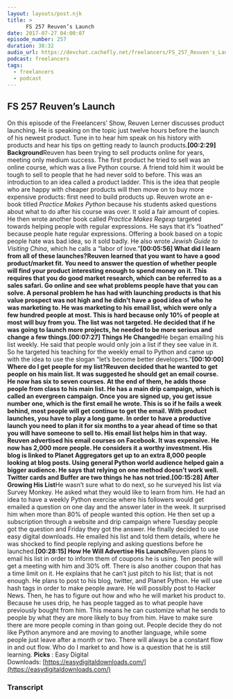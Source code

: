 ```yaml
---
layout: layouts/post.njk
title: >
      FS 257 Reuven’s Launch
date: 2017-07-27 04:00:07
episode_number: 257 
duration: 38:32
audio_url: https://devchat.cachefly.net/freelancers/FS_257_Reuven's_Launch.mp3
podcast: freelancers
tags: 
  - freelancers
  - podcast
---
```


## **FS 257 Reuven’s Launch** 
On this episode of the Freelancers’ Show, Reuven Lerner discusses product launching. He is speaking on the topic just twelve hours before the launch of his newest product. Tune in to hear him speak on his history with products and hear his tips on getting ready to launch products.**[00:2:29] Background**Reuven has been trying to sell products online for years, meeting only medium success. The first product he tried to sell was an online course, which was a live Python course. A friend told him it would be tough to sell to people that he had never sold to before. This was an introduction to an idea called a product ladder. This is the idea that people who are happy with cheaper products will then move on to buy more expensive products: first need to build products up. Reuven wrote an e-book titled _Practice Makes Python_ because his students asked questions about what to do after his course was over. It sold a fair amount of copies. He then wrote another book called _Practice Makes Regexp_ targeted towards helping people with regular expressions. He says that it’s “loathed” because people hate regular expressions. Offering a book based on a topic people hate was bad idea, so it sold badly. He also wrote _Jewish Guide to Visiting China_, which he calls a “labor of love.”**[00:05:56] What did I learn from all of these launches?**Reuven learned that you want to have a good product/market fit. You need to answer the question of whether people will find your product interesting enough to spend money on it. This requires that you do good market research, which can be referred to as a sales safari. Go online and see what problems people have that you can solve. A personal problem he has had with launching products is that his value prospect was not high and he didn’t have a good idea of who he was marketing to. He was marketing to his email list, which were only a few hundred people at most. This is hard because only 10% of people at most will buy from you. The list was not targeted. He decided that if he was going to launch more projects, he needed to be more serious and change a few things.**[00:07:27] Things He Changed**He began emailing his list weekly. He said that people would only join a list if they see value in it. So he targeted his teaching for the weekly email to Python and came up with the idea to use the slogan “let’s become better developers.”**[00:10:00] Where do I get people for my list?**Reuven decided that he wanted to get people on his main list. It was suggested he should get an email course. He now has six to seven courses. At the end of them, he adds those people from class to his main list. He has a main drip campaign, which is called an evergreen campaign. Once you are signed up, you get issue number one, which is the first email he wrote. This is so if he fails a week behind, most people will get continue to get the email. With product launches, you have to play a long game. In order to have a productive launch you need to plan it for six months to a year ahead of time so that you will have someone to sell to. His email list helps him in that way. Reuven advertised his email courses on Facebook. It was expensive. He now has 2,000 more people. He considers it a worthy investment. His blog is linked to Planet Aggregators get up to an extra 8,000 people looking at blog posts. Using general Python world audience helped gain a bigger audience. He says that relying on one method doesn’t work well. Twitter cards and Buffer are two things he has not tried.**[00:15:28] After Growing His List**He wasn’t sure what to do next, so he surveyed his list via Survey Monkey. He asked what they would like to learn from him. He had an idea to have a weekly Python exercise where his followers would get emailed a question on one day and the answer later in the week. It surprised him when more than 80% of people wanted this option. He then set up a subscription through a website and drip campaign where Tuesday people got the question and Friday they got the answer. He finally decided to use easy digital downloads. He emailed his list and told them details, where he was shocked to find people replying and asking questions before he launched.**[00:28:15] How He Will Advertise His Launch**Reuven plans to email his list in order to inform them of coupons he is using. Ten people will get a meeting with him and 30% off. There is also another coupon that has a time limit on it. He explains that he can’t just pitch to his list; that is not enough. He plans to post to his blog, twitter, and Planet Python. He will use hash tags in order to make people aware. He will possibly post to Hacker News. Then, he has to figure out how and who he will market his product to. Because he uses drip, he has people tagged as to what people have previously bought from him. This means he can customize what he sends to people by what they are more likely to buy from him. Have to make sure there are more people coming in than going out. People decide they do not like Python anymore and are moving to another language, while some people just leave after a month or two. There will always be a constant flow in and out flow. Who do I market to and how is a question that he is still learning. **Picks** : Easy Digital Downloads:&nbsp;[https://easydigitaldownloads.com/](https://easydigitaldownloads.com/)

### Transcript


